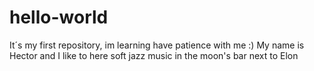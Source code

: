 # hello-world
It´s my first repository, im learning have patience with me :)
My name  is Hector and I like to here soft jazz music in the moon's bar next to Elon

